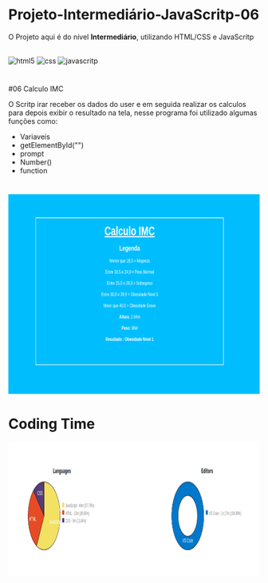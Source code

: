 # Projeto-Intermediário-JavaScritp-06
O Projeto aqui é do nível <b>Intermediário</b>, utilizando HTML/CSS e JavaScritp

<div style="display: inline-block;"><br>
    <img alt="html5" height="50" width="50" src="https://cdn.jsdelivr.net/gh/devicons/devicon/icons/html5/html5-original-wordmark.svg"/>
    <img alt="css" height="50" width="50" src="https://cdn.jsdelivr.net/gh/devicons/devicon/icons/css3/css3-original-wordmark.svg" />
    <img alt="javascritp" height="50" width="50" src="https://cdn.jsdelivr.net/gh/devicons/devicon/icons/javascript/javascript-original.svg" />          
</div>

#

#06 Calculo IMC

O Scritp irar receber os dados do user e em seguida realizar os calculos para depois exibir o resultado na tela, nesse programa foi utilizado algumas funções como:

- Variaveis
- getElementById("")
- prompt
- Number()
- function

#

<div style="display: inline-block;">
    <img src="img/captura_projeto.png" alt="" height="400" width="800">
</div>

#

# Coding Time
<div style="display: inline-block;">
    <img src="img/time_code.png" alt="" height="270" width="1000">
</div>

